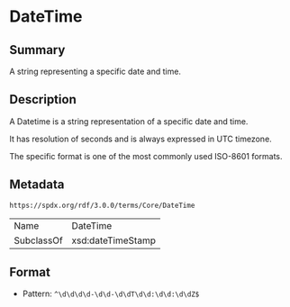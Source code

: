 <!-- Automatically generated by spec-parser v2.3.0 on 2024-07-29T18:25:30.305944+00:00 -->
<!-- SPDX-License-Identifier: Community-Spec-1.0 -->

# DateTime

## Summary

A string representing a specific date and time.


## Description

A Datetime is a string representation of a specific date and time.

It has resolution of seconds and is always expressed in UTC timezone.

The specific format is one of the most commonly used ISO-8601 formats.


## Metadata

`https://spdx.org/rdf/3.0.0/terms/Core/DateTime`


| | |
|---|---|
| Name | DateTime |
| SubclassOf | xsd:dateTimeStamp |




## Format

- Pattern: `^\d\d\d\d-\d\d-\d\dT\d\d:\d\d:\d\dZ$`

